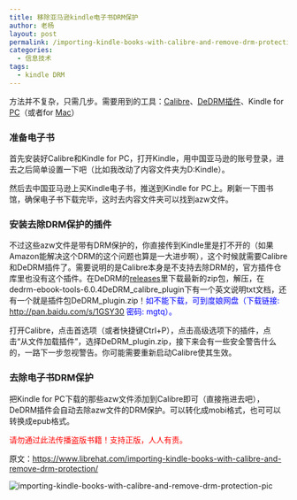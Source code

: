 ```yaml
---
title: 移除亚马逊kindle电子书DRM保护
author: 老杨
layout: post
permalink: /importing-kindle-books-with-calibre-and-remove-drm-protection.html
categories:
  - 信息技术
tags:
  - kindle DRM
---
```

方法并不复杂，只需几步。需要用到的工具：<a href="http://calibre-ebook.com/download" target="_blank">Calibre</a>、<a href="https://github.com/psyrendust/dedrm-ebook-tools" target="_blank">DeDRM插件</a>、Kindle for <a href="http://www.amazon.cn/gp/feature.html/ref=kcp_pc_mkt_lnd?docId=98938" target="_blank">PC</a>（或者for <a href="http://www.amazon.cn/gp/feature.html/ref=kcp_mac_mkt_lnd?docId=98948" target="_blank">Mac</a>）  


### 准备电子书

首先安装好Calibre和Kindle for PC，打开Kindle，用中国亚马逊的账号登录，进去之后简单设置一下吧（比如我改动了内容文件夹为D:Kindle）。

然后去中国亚马逊上买Kindle电子书，推送到Kindle for PC上。刷新一下图书馆，确保电子书下载完毕，这时去内容文件夹可以找到azw文件。

### 安装去除DRM保护的插件

不过这些azw文件是带有DRM保护的，你直接传到Kindle里是打不开的（如果Amazon能解决这个DRM的这个问题也算是一大进步啊），这个时候就需要Calibre和DeDRM插件了。需要说明的是Calibre本身是不支持去除DRM的，官方插件仓库里也没有这个插件。在DeDRM的<a href="https://github.com/psyrendust/dedrm-ebook-tools/releases" target="_blank">releases</a>里下载最新的zip包，解压，在dedrm-ebook-tools-6.0.4DeDRM\_calibre\_plugin下有一个英文说明txt文档，还有一个就是插件包DeDRM_plugin.zip！<span style="color: #0000ff;">如不能下载，可到度娘网盘（下载链接: http://pan.baidu.com/s/1GSY30 密码: mgtq）。</span>

打开Calibre，点击首选项（或者快捷键Ctrl+P），点击高级选项下的插件，点击“从文件加载插件”，选择DeDRM_plugin.zip，接下来会有一些安全警告什么的，一路下一步忽视警告。你可能需要重新启动Calibre使其生效。

### 去除电子书DRM保护

把Kindle for PC下载的那些azw文件添加到Calibre即可（直接拖进去吧），DeDRM插件会自动去除azw文件的DRM保护。可以转化成mobi格式，也可可以转换成epub格式。

<span style="color: #ff0000;">请勿通过此法传播盗版书籍！支持正版，人人有责。</span>

原文：https://www.librehat.com/importing-kindle-books-with-calibre-and-remove-drm-protection/

![importing-kindle-books-with-calibre-and-remove-drm-protection-pic][1]

 [1]: http://cyhour.com/wp-content/uploads/2014/08/importing-kindle-books-with-calibre-and-remove-drm-protection-pic.png
